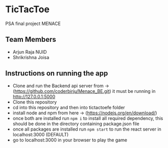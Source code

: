 # TicTacToe
PSA final project MENACE

## Team Members

* Arjun Raja NUID
* Shrikrishna Joisa 

## Instructions on running the app
* Clone and run the Backend api server from -> (https://github.com/coderbirju/Menace_BE.git) it must be running in http://127.0.0.1:5000
* Clone this repository
* cd into this repository and then into tictactoefe folder
* install node and npm from here -> (https://nodejs.org/en/download/)
* once both are installed run ```npm i``` to install all required dependency, this should be done in the directory containing package.json file
* once all packages are installed run ```npm start``` to run the react server in localhost:3000 (DEFAULT)
* go to localhost:3000 in your browser to play the game
